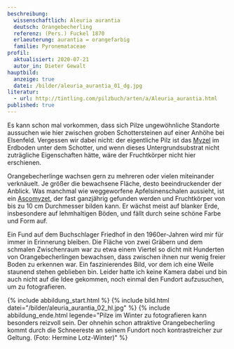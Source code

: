 ```yaml
---
beschreibung:
  wissenschaftlich: Aleuria aurantia
  deutsch: Orangebecherling
  referenz: (Pers.) Fuckel 1870
  erlaeuterung: aurantia = orangefarbig
  familie: Pyronemataceae
profil:
  aktualisiert: 2020-07-21
  autor_in: Dieter Gewalt
hauptbild:
  anzeige: true
  datei: /bilder/aleuria_aurantia_01_dg.jpg
literatur:
  - url: http://tintling.com/pilzbuch/arten/a/Aleuria_aurantia.html
published: true
---
```


Es kann schon mal vorkommen, dass sich Pilze ungewöhnliche Standorte aussuchen wie hier zwischen groben Schottersteinen auf einer Anhöhe bei Elsenfeld. Vergessen wir dabei nicht: der eigentliche Pilz ist das [Myzel](Myzel "Glossar") im Erdboden unter dem Schotter, und wenn dieses Untergrundsubstrat nicht zuträgliche Eigenschaften hätte, wäre der Fruchtkörper nicht hier erschienen.

Orangebecherlinge wachsen gern zu mehreren oder vielen miteinander verknäuelt. Je größer die bewachsene Fläche, desto beeindruckender der Anblick. Was manchmal wie weggeworfene Apfelsinenschalen aussieht, ist ein [Ascomyzet](Ascomyzeten "Glossar"), der fast ganzjährig gefunden werden und Fruchtkörper von bis zu 10 cm Durchmesser bilden kann. Er wächst meist auf blanker Erde, insbesondere auf lehmhaltigen Böden, und fällt durch seine schöne Farbe und Form auf.

Ein Fund auf dem Buchschlager Friedhof in den 1960er-Jahren wird mir für immer in Erinnerung bleiben. Die Fläche von zwei Gräbern und dem schmalen Zwischenraum war zu etwa einem Viertel so dicht mit Hunderten von Orangebecherlingen bewachsen, dass zwischen ihnen nur wenig freier Boden zu erkennen war. Ein faszinierendes Bild, vor dem ich eine Weile staunend stehen geblieben bin. Leider hatte ich keine Kamera dabei und bin auch nicht auf die Idee gekommen, noch einmal den Fundort aufzusuchen, um zu fotografieren.

{% include abbildung_start.html %}
{% include bild.html datei="/bilder/aleuria_aurantia_02_hl.jpg" %}
{% include abbildung_ende.html legende="Pilze im Winter zu fotografieren kann besonders reizvoll sein. Der ohnehin schon attraktive Orangebecherling kommt durch die Schneereste an seinem Fundort noch kontrastreicher zur Geltung. (Foto: Hermine Lotz-Winter)" %}
